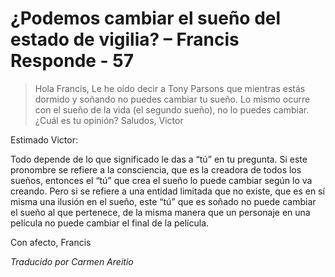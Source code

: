 # ¿Podemos cambiar el sueño del estado de vigilia? – Francis Responde - 57

>Hola Francis, Le he oído decir a Tony Parsons que mientras estás dormido y soñando no puedes cambiar tu sueño. Lo mismo ocurre con el sueño de la vida (el segundo sueño), no lo puedes cambiar. ¿Cuál es tu opinión? Saludos, Victor

Estimado Victor:

Todo depende de lo que significado le das a “tú” en tu pregunta. Si este pronombre se refiere a la consciencia, que es la creadora de todos los sueños, entonces el “tú” que crea el sueño lo puede cambiar según lo va creando. Pero si se refiere a una entidad limitada que no existe, que es en sí misma una ilusión en el sueño, este “tú” que es soñado no puede cambiar el sueño al que pertenece, de la misma manera que un personaje en una película no puede cambiar el final de la película.

Con afecto, Francis

_Traducido por Carmen Areitio_

